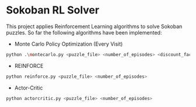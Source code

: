 # Sokoban RL Solver

This project applies Reinforcement Learning algorithms to solve Sokoban puzzles. So far the following algorithms have been implemented:

- Monte Carlo Policy Optimization (Every Visit)

```bash
python .\montecarlo.py <puzzle_file> <number_of_episodes> <discount_factor> <exploration_rate>
```

- REINFORCE

```bash
python reinforce.py <puzzle_file> <number_of_episodes>
```

- Actor-Critic

```bash
python actorcritic.py <puzzle_file> <number_of_episodes>
```
